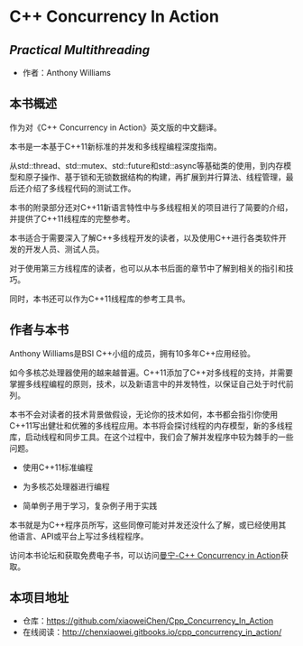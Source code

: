 C++ Concurrency In Action 
=========================
*Practical Multithreading*
-------------------------
- 作者：Anthony Williams

## 本书概述

作为对《C++ Concurrency in Action》英文版的中文翻译。

本书是一本基于C++11新标准的并发和多线程编程深度指南。

从std::thread、std::mutex、std::future和std::async等基础类的使用，到内存模型和原子操作、基于锁和无锁数据结构的构建，再扩展到并行算法、线程管理，最后还介绍了多线程代码的测试工作。

本书的附录部分还对C++11新语言特性中与多线程相关的项目进行了简要的介绍，并提供了C++11线程库的完整参考。

本书适合于需要深入了解C++多线程开发的读者，以及使用C++进行各类软件开发的开发人员、测试人员。

对于使用第三方线程库的读者，也可以从本书后面的章节中了解到相关的指引和技巧。

同时，本书还可以作为C++11线程库的参考工具书。

## 作者与本书

Anthony Williams是BSI C++小组的成员，拥有10多年C++应用经验。

如今多核芯处理器使用的越来越普遍。C++11添加了C++对多线程的支持，并需要掌握多线程编程的原则，技术，以及新语言中的并发特性，以保证自己处于时代前列。

本书不会对读者的技术背景做假设，无论你的技术如何，本书都会指引你使用C++11写出健壮和优雅的多线程应用。本书将会探讨线程的内存模型，新的多线程库，启动线程和同步工具。在这个过程中，我们会了解并发程序中较为棘手的一些问题。

- 使用C++11标准编程
 
- 为多核芯处理器进行编程

- 简单例子用于学习，复杂例子用于实践

本书就是为C++程序员所写，这些同僚可能对并发还没什么了解，或已经使用其他语言、API或平台上写过多线程程序。

访问本书论坛和获取免费电子书，可以访问[曼宁-C++ Concurrency in Action](manning.com/CPlusPlusConcurrencyinAction)获取。

## 本项目地址

- 仓库：https://github.com/xiaoweiChen/Cpp_Concurrency_In_Action
- 在线阅读：http://chenxiaowei.gitbooks.io/cpp_concurrency_in_action/